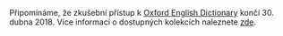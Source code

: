 
Připomínáme, že zkušební přístup k [Oxford English
Dictionary](http://www.oxfordre.com/) končí 30. dubna 2018. Více informací o
dostupných kolekcích naleznete
[zde](http://pez.cuni.cz//prehled/zdroj.php?lang=cs&id=820&freetrials=1).
